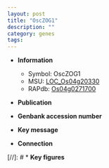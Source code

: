 ```yaml
---
layout: post
title: "OscZOG1"
description: ""
category: genes
tags: 
---
```


* **Information**  
    + Symbol: OscZOG1  
    + MSU: [LOC_Os04g20330](http://rice.uga.edu/cgi-bin/ORF_infopage.cgi?orf=LOC_Os04g20330)  
    + RAPdb: [Os04g0271700](http://rapdb.dna.affrc.go.jp/viewer/gbrowse_details/irgsp1?name=Os04g0271700)  

* **Publication**  

* **Genbank accession number**  

* **Key message**  

* **Connection**  

[//]: # * **Key figures**  


